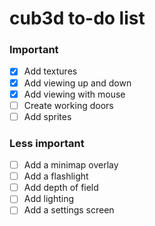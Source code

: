 # cub3d to-do list

### Important
- [x] Add textures
- [x] Add viewing up and down
- [x] Add viewing with mouse
- [ ] Create working doors
- [ ] Add sprites

### Less important
- [ ] Add a minimap overlay
- [ ] Add a flashlight
- [ ] Add depth of field
- [ ] Add lighting
- [ ] Add a settings screen
